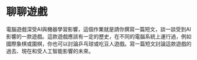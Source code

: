 # 聊聊遊戲

電腦遊戲深受AI與機器學習影響，這個作業就是請你撰寫一篇短文，談一談受到AI影響的一款遊戲。這款遊戲應該有一定的歷史，在不同的電腦系統上運行過，例如國際象棋或圍棋，你也可以討論乒乓球或吃豆人遊戲。寫一篇短文討論這款遊戲的過去、現在和受人工智能影響的未來。

